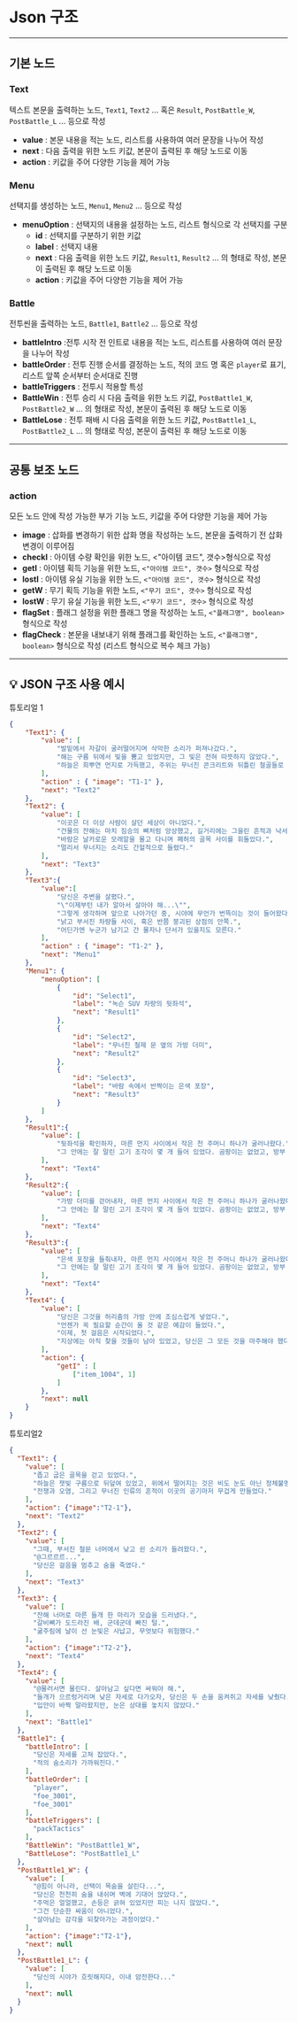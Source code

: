 # **Json 구조**

---

## 기본 노드

### Text
텍스트 본문을 출력하는 노드, `Text1`, `Text2` ... 혹은 `Result`, `PostBattle_W`, `PostBattle_L` ... 등으로 작성
- **value** : 본문 내용을 적는 노드, 리스트를 사용하여 여러 문장을 나누어 작성  
- **next** : 다음 출력을 위한 노드 키값, 본문이 출력된 후 해당 노드로 이동  
- **action** : 키값을 주어 다양한 기능을 제어 가능  

### Menu
선택지를 생성하는 노드, `Menu1`, `Menu2` ... 등으로 작성  
- **menuOption** : 선택지의 내용을 설정하는 노드, 리스트 형식으로 각 선택지를 구분  
  - **id** : 선택지를 구분하기 위한 키값  
  - **label** : 선택지 내용  
  - **next** : 다음 출력을 위한 노드 키값, `Result1`, `Result2` ... 의 형태로 작성, 본문이 출력된 후 해당 노드로 이동  
  - **action** : 키값을 주어 다양한 기능을 제어 가능

### Battle
전투씬을 출력하는 노드, `Battle1`, `Battle2` ... 등으로 작성 
- **battleIntro** :전투 시작 전 인트로 내용을 적는 노드, 리스트를 사용하여 여러 문장을 나누어 작성
- **battleOrder** : 전투 진행 순서를 결정하는 노드, 적의 코드 명 혹은 `player`로 표기, 리스트 앞쪽 순서부터 순서대로 진행
- **battleTriggers** : 전투시 적용할 특성
- **BattleWin** : 전투 승리 시 다음 출력을 위한 노드 키값, `PostBattle1_W`, `PostBattle2_W` ... 의 형태로 작성, 본문이 출력된 후 해당 노드로 이동
- **BattleLose** : 전투 패배 시 다음 출력을 위한 노드 키값, `PostBattle1_L`, `PostBattle2_L` ... 의 형태로 작성, 본문이 출력된 후 해당 노드로 이동

---

## 공통 보조 노드

### action
모든 노드 안에 작성 가능한 부가 기능 노드, 키값을 주어 다양한 기능을 제어 가능  
- **image** : 삽화를 변경하기 위한 삽화 명을 작성하는 노드, 본문을 출력하기 전 삽화 변경이 이루어짐
- **checkI** : 아이템 수량 확인을 위한 노드, <"아이템 코드", 갯수>형식으로 작성 
- **getI** : 아이템 획득 기능을 위한 노드, `<"아이템 코드", 갯수>` 형식으로 작성  
- **lostI** : 아이템 유실 기능을 위한 노드, `<"아이템 코드", 갯수>` 형식으로 작성
- **getW** : 무기 획득 기능을 위한 노드, `<"무기 코드", 갯수>` 형식으로 작성  
- **lostW** : 무기 유실 기능을 위한 노드, `<"무기 코드", 갯수>` 형식으로 작성
- **flagSet** : 플래그 설정을 위한 플래그 명을 작성하는 노드, `<"플래그명", boolean>` 형식으로 작성  
- **flagCheck** : 본문을 내보내기 위해 플래그를 확인하는 노드, `<"플래그명", boolean>` 형식으로 작성 (리스트 형식으로 복수 체크 가능)  


---

## 💡 JSON 구조 사용 예시

튜토리얼 1
```json
{
	"Text1": {
		"value": [
			"발밑에서 자갈이 굴러떨어지며 삭막한 소리가 퍼져나갔다.",
			"해는 구름 뒤에서 빛을 뿜고 있었지만, 그 빛은 전혀 따뜻하지 않았다.",
			"하늘은 희뿌연 먼지로 가득했고, 주위는 무너진 콘크리트와 뒤틀린 철골들로 뒤엉켜 있었다."
		],
		"action" : { "image": "T1-1" },
		"next": "Text2"
	},
	"Text2": {
		"value": [
			"이곳은 더 이상 사람이 살던 세상이 아니었다.",
			"건물의 잔해는 마치 짐승의 뼈처럼 앙상했고, 길거리에는 그을린 흔적과 낙서, 깨진 유리창들이 가득했다.",
			"바람은 날카로운 모래알을 몰고 다니며 폐허의 골목 사이를 휘돌았다.",
			"멀리서 무너지는 소리도 간헐적으로 들렸다."
		],
		"next": "Text3"
	},
	"Text3":{
		"value":[
			"당신은 주변을 살폈다.",
			"\"이제부턴 내가 알아서 살아야 해...\"",
			"그렇게 생각하며 앞으로 나아가던 중, 시야에 무언가 번뜩이는 것이 들어왔다.",
			"낡고 부서진 차량들 사이, 혹은 반쯤 붕괴된 상점의 안쪽.",
			"어딘가엔 누군가 남기고 간 물자나 단서가 있을지도 모른다."
		],
		"action" : { "image": "T1-2" },
		"next": "Menu1"
	},
	"Menu1": {
		"menuOption": [
			{
				"id": "Select1",
				"label": "녹슨 SUV 차량의 뒷좌석",
				"next": "Result1"
			},
			{
				"id": "Select2",
				"label": "무너진 철제 문 옆의 가방 더미",
				"next": "Result2"
			},
			{
				"id": "Select3",
				"label": "바람 속에서 반짝이는 은색 포장",
				"next": "Result3"
			}
		]
	},
	"Result1":{
		"value": [
			"뒷좌석을 확인하자, 마른 먼지 사이에서 작은 천 주머니 하나가 굴러나왔다.",
			"그 안에는 잘 말린 고기 조각이 몇 개 들어 있었다. 곰팡이는 없었고, 방부 처리 덕분에 상태도 양호했다."
		],
		"next": "Text4"
	},
	"Result2":{
		"value": [
			"가방 더미를 걷어내자, 마른 먼지 사이에서 작은 천 주머니 하나가 굴러나왔다.",
			"그 안에는 잘 말린 고기 조각이 몇 개 들어 있었다. 곰팡이는 없었고, 방부 처리 덕분에 상태도 양호했다."
		],
		"next": "Text4"
	},
	"Result3":{
		"value": [
			"은색 포장을 들춰내자, 마른 먼지 사이에서 작은 천 주머니 하나가 굴러나왔다.",
			"그 안에는 잘 말린 고기 조각이 몇 개 들어 있었다. 곰팡이는 없었고, 방부 처리 덕분에 상태도 양호했다."
		],
		"next": "Text4"
	},
	"Text4": {
		"value": [
			"당신은 그것을 허리춤의 가방 안에 조심스럽게 넣었다.",
			"언젠가 꼭 필요할 순간이 올 것 같은 예감이 들었다.",
			"이제, 첫 걸음은 시작되었다.",
			"지상에는 아직 찾을 것들이 남아 있었고, 당신은 그 모든 것을 마주해야 했다."
		],
		"action": {
			"getI" : [
				["item_1004", 1]
			]
		},
		"next": null
	}
}
```

튜토리얼2
```json
{
  "Text1": {
    "value": [
      "좁고 굽은 골목을 걷고 있었다.",
      "하늘은 잿빛 구름으로 뒤덮여 있었고, 위에서 떨어지는 것은 비도 눈도 아닌 정체불명의 미세 입자들이었다.",
      "전쟁과 오염, 그리고 무너진 인류의 흔적이 이곳의 공기마저 무겁게 만들었다."
    ],
    "action": {"image":"T2-1"},
    "next": "Text2"
  },
  "Text2": {
    "value": [
      "그때, 부서진 철문 너머에서 낮고 쉰 소리가 들려왔다.",
      "@그르르르...",
      "당신은 걸음을 멈추고 숨을 죽였다."
    ],
    "next": "Text3"
  },
  "Text3": {
    "value": [
      "잔해 너머로 마른 들개 한 마리가 모습을 드러냈다.",
      "갈비뼈가 도드라진 배, 군데군데 빠진 털.",
      "굶주림에 날이 선 눈빛은 사납고, 무엇보다 위험했다."
    ],
    "action": {"image":"T2-2"},
    "next": "Text4"
  },
  "Text4": {
    "value": [
      "@물러서면 물린다. 살아남고 싶다면 싸워야 해.",
      "들개가 으르렁거리며 낮은 자세로 다가오자, 당신은 두 손을 움켜쥐고 자세를 낮췄다.",
      "입안이 바짝 말라왔지만, 눈은 상대를 놓치지 않았다."
    ],
    "next": "Battle1"
  },
  "Battle1": {
    "battleIntro": [
      "당신은 자세를 고쳐 잡았다.",
      "적의 숨소리가 가까워진다."
    ],
    "battleOrder": [
      "player",
      "foe_3001",
      "foe_3001"
    ],
    "battleTriggers": [
      "packTactics"
    ],
    "BattleWin": "PostBattle1_W",
    "BattleLose": "PostBattle1_L"
  },
  "PostBattle1_W": {
    "value": [
      "@힘이 아니라, 선택이 목숨을 살린다...",
      "당신은 천천히 숨을 내쉬며 벽에 기대어 앉았다.",
      "주먹은 얼얼했고, 손등은 긁혀 있었지만 피는 나지 않았다.",
      "그건 단순한 싸움이 아니었다.",
      "살아남는 감각을 되찾아가는 과정이었다."
    ],
    "action": {"image":"T2-1"},
    "next": null
  },
  "PostBattle1_L": {
    "value": [
      "당신의 시야가 흐릿해지다, 이내 암전한다..."
    ],
    "next": null
  }
}
